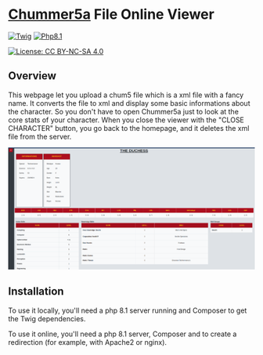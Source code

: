 # [Chummer5a](https://github.com/chummer5a/chummer5a) File Online Viewer
[![Twig](https://img.shields.io/badge/twig-3.5-green.svg)](https://github.com/twigphp/Twig)
[![Php8.1](https://img.shields.io/badge/PHP-8.1-green.svg)](https://www.php.net/releases/8.1/en.php)

[![License: CC BY-NC-SA 4.0](https://licensebuttons.net/l/by-nc-sa/4.0/80x15.png)](https://creativecommons.org/licenses/by-nc-sa/4.0/)


## Overview
This webpage let you upload a chum5 file which is a xml file with a fancy name. It converts the file to xml and display some basic informations about the character.
So you don't have to open Chummer5a just to look at the core stats of your character.
When you close the viewer with the "CLOSE CHARACTER" button, you go back to the homepage, and it deletes the xml file from the server.

![Screenshot](./doc/screenshot.png "Screenshot")

## Installation
To use it locally, you'll need a php 8.1 server running and Composer to get the Twig dependencies.

To use it online, you'll need a php 8.1 server, Composer and to create a redirection (for example, with Apache2 or nginx).